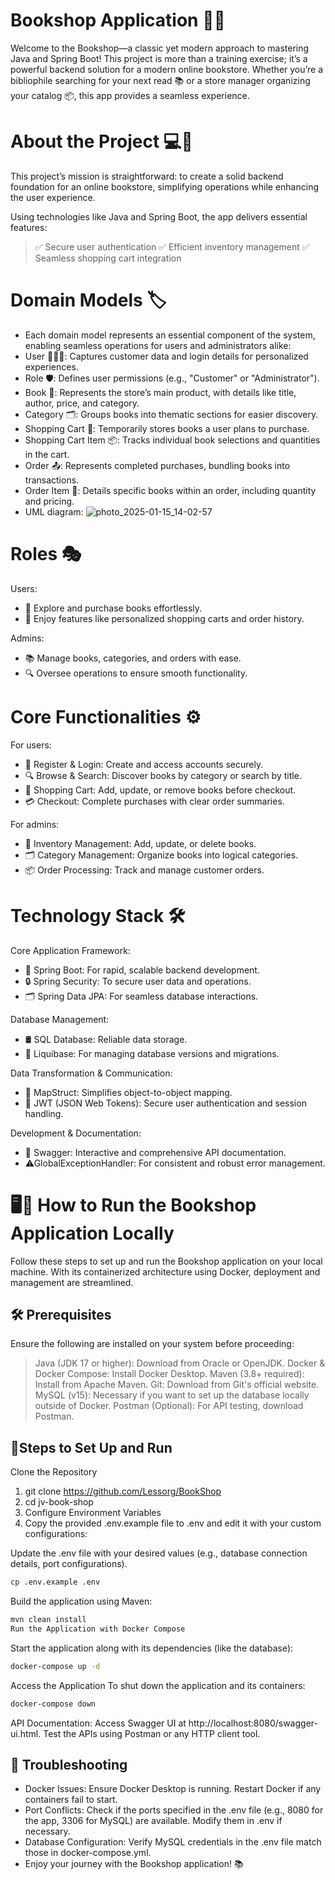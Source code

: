 # Bookshop Application 📘✨

Welcome to the Bookshop—a classic yet modern approach to mastering Java and Spring Boot!
This project is more than a training exercise; it’s a powerful backend solution for a modern online bookstore.
Whether you’re a bibliophile searching for your next read 📚 or a store manager organizing your catalog 📦, this app provides a seamless experience.

# About the Project 💻📖

This project’s mission is straightforward: to create a solid backend foundation for an online bookstore,
simplifying operations while enhancing the user experience.

Using technologies like Java and Spring Boot, the app delivers essential features:
>✅ Secure user authentication
>✅ Efficient inventory management
>✅ Seamless shopping cart integration

# Domain Models 🏷️
- Each domain model represents an essential component of the system, enabling seamless operations for users and administrators alike:
- User 🧑‍🤝‍🧑: Captures customer data and login details for personalized experiences.
- Role 🛡️: Defines user permissions (e.g., "Customer" or "Administrator").
- Book 📖: Represents the store’s main product, with details like title, author, price, and category.
- Category 🗂️: Groups books into thematic sections for easier discovery.
- Shopping Cart 🛒: Temporarily stores books a user plans to purchase.
- Shopping Cart Item 📦: Tracks individual book selections and quantities in the cart.
- Order 📤: Represents completed purchases, bundling books into transactions.
- Order Item 📝: Details specific books within an order, including quantity and pricing.
- UML diagram:
![photo_2025-01-15_14-02-57](https://github.com/user-attachments/assets/8ae194ed-fce0-426d-9e1c-850b59096d72)

# Roles 🎭 
Users:
- 🛒 Explore and purchase books effortlessly.
- 📜 Enjoy features like personalized shopping carts and order history.

Admins:
- 📚 Manage books, categories, and orders with ease.
-  🔍 Oversee operations to ensure smooth functionality.

# Core Functionalities ⚙️
For users: 
- 🔑 Register & Login: Create and access accounts securely.
- 🔍 Browse & Search: Discover books by category or search by title.
- 🛒 Shopping Cart: Add, update, or remove books before checkout.
- 💳 Checkout: Complete purchases with clear order summaries.

For admins:
- 📖 Inventory Management: Add, update, or delete books.
- 🗂️ Category Management: Organize books into logical categories.
- 📦 Order Processing: Track and manage customer orders.

# Technology Stack 🛠️
Core Application Framework:
- 🌱 Spring Boot: For rapid, scalable backend development.
- 🔒 Spring Security: To secure user data and operations.
- 🗂️ Spring Data JPA: For seamless database interactions.

Database Management:
- 🛢️ SQL Database: Reliable data storage.
- 🔄 Liquibase: For managing database versions and migrations.

Data Transformation & Communication:
- 🚀 MapStruct: Simplifies object-to-object mapping.
- 🔑 JWT (JSON Web Tokens): Secure user authentication and session handling.

Development & Documentation:
- 📜 Swagger: Interactive and comprehensive API documentation.
-  ⚠GlobalExceptionHandler: For consistent and robust error management.

# 🖥️🐳 How to Run the Bookshop Application Locally
Follow these steps to set up and run the Bookshop application on your local machine. With its containerized architecture using Docker, deployment and management are streamlined.

## 🛠️ Prerequisites
Ensure the following are installed on your system before proceeding:

>Java (JDK 17 or higher): Download from Oracle or OpenJDK.
Docker & Docker Compose: Install Docker Desktop.
Maven (3.8+ required): Install from Apache Maven.
Git: Download from Git's official website.
MySQL (v15): Necessary if you want to set up the database locally outside of Docker.
Postman (Optional): For API testing, download Postman.

## 🏃Steps to Set Up and Run
Clone the Repository
1. git clone https://github.com/Lessorg/BookShop
2. cd jv-book-shop  
3. Configure Environment Variables
4. Copy the provided .env.example file to .env and edit it with your custom configurations:

Update the .env file with your desired values (e.g., database connection details, port configurations).
```sh
cp .env.example .env  
```
Build the application using Maven:
```sh
mvn clean install  
Run the Application with Docker Compose
```
Start the application along with its dependencies (like the database):
```sh
docker-compose up -d  
```
Access the Application
To shut down the application and its containers:
```sh
docker-compose down  
```
API Documentation: Access Swagger UI at http://localhost:8080/swagger-ui.html.
Test the APIs using Postman or any HTTP client tool.

## 📜 Troubleshooting
- Docker Issues: Ensure Docker Desktop is running. Restart Docker if any containers fail to start.
- Port Conflicts: Check if the ports specified in the .env file (e.g., 8080 for the app, 3306 for MySQL) are available. Modify them in .env if necessary.
- Database Configuration: Verify MySQL credentials in the .env file match those in docker-compose.yml.
- Enjoy your journey with the Bookshop application! 📚

